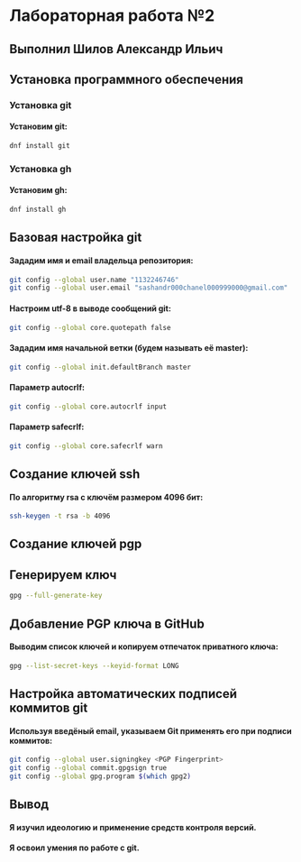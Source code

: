 # Лабораторная работа №2

## Выполнил Шилов Александр Ильич

## Установка программного обеспечения

### Установка git
#### Установим git:
```bash
dnf install git
```

### Установка gh
#### Установим gh:
```bash
dnf install gh
```

## Базовая настройка git
#### Зададим имя и email владельца репозитория:
```bash
git config --global user.name "1132246746"
git config --global user.email "sashandr000chanel000999000@gmail.com"
```

#### Настроим utf-8 в выводе сообщений git:
```bash
git config --global core.quotepath false
```

#### Зададим имя начальной ветки (будем называть её master):
```bash
git config --global init.defaultBranch master
```

#### Параметр autocrlf:
```bash
git config --global core.autocrlf input
```

#### Параметр safecrlf:
```bash
git config --global core.safecrlf warn
```

## Создание ключей ssh

#### По алгоритму rsa с ключём размером 4096 бит:
```bash
ssh-keygen -t rsa -b 4096
```

## Создание ключей pgp

## Генерируем ключ
```bash
gpg --full-generate-key
```

## Добавление PGP ключа в GitHub

#### Выводим список ключей и копируем отпечаток приватного ключа:
```bash
gpg --list-secret-keys --keyid-format LONG
```

## Настройка автоматических подписей коммитов git

#### Используя введёный email, указываем Git применять его при подписи коммитов:
```bash
git config --global user.signingkey <PGP Fingerprint>
git config --global commit.gpgsign true
git config --global gpg.program $(which gpg2)
```

## Вывод
#### Я изучил идеологию и применение средств контроля версий.
#### Я освоил умения по работе с git.
